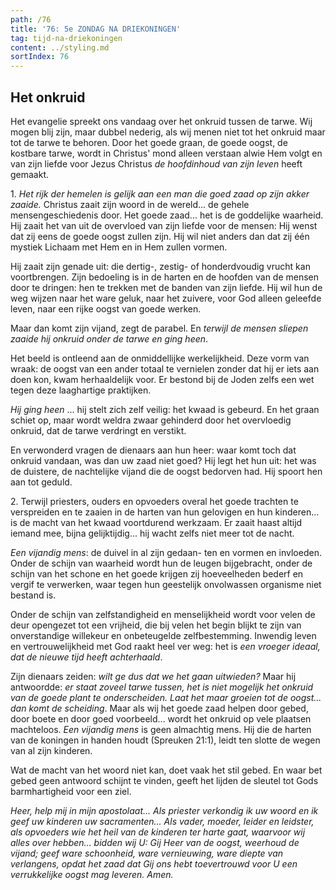 ```yaml
---
path: /76
title: '76: 5e ZONDAG NA DRIEKONINGEN'
tag: tijd-na-driekoningen
content: ../styling.md
sortIndex: 76
---
```


## Het onkruid

Het evangelie spreekt ons vandaag over het onkruid tussen de tarwe. Wij mogen blij zijn, maar dubbel nederig, als wij menen niet tot het onkruid maar tot de tarwe te behoren. Door het goede graan, de goede oogst, de kostbare tarwe, wordt in Christus' mond alleen verstaan alwie Hem volgt en van zijn liefde voor Jezus Christus _de hoofdinhoud van zijn leven_ heeft gemaakt.

1\. _Het rijk der hemelen is gelijk aan een man die goed zaad op zijn akker zaaide._ Christus zaait zijn woord in de wereld... de gehele mensengeschiedenis door. Het goede zaad... het is de goddelijke waarheid. Hij zaait het van uit de overvloed van zijn liefde voor de mensen: Hij wenst dat zij eens de goede oogst zullen zijn. Hij wil niet anders dan dat zij één mystiek Lichaam met Hem en in Hem zullen vormen.

Hij zaait zijn genade uit: die dertig-, zestig- of honderdvoudig vrucht kan voortbrengen. Zijn bedoeling is in de harten en de hoofden van de mensen door te dringen: hen te trekken met de banden van zijn liefde. Hij wil hun de weg wijzen naar het ware geluk, naar het zuivere, voor God alleen geleefde leven, naar een rijke oogst van goede werken.

Maar dan komt zijn vijand, zegt de parabel. En _terwijl de mensen sliepen zaaide hij onkruid onder de tarwe en ging heen_.

Het beeld is ontleend aan de onmiddellijke werkelijkheid. Deze vorm van wraak: de oogst van een ander totaal te vernielen zonder dat hij er iets aan doen kon, kwam herhaaldelijk voor. Er bestond bij de Joden zelfs een wet tegen deze laaghartige praktijken.

_Hij ging heen_ ... hij stelt zich zelf veilig: het kwaad is gebeurd. En het graan schiet op, maar wordt weldra zwaar gehinderd door het overvloedig onkruid, dat de tarwe verdringt en verstikt.

En verwonderd vragen de dienaars aan hun heer: waar komt toch dat onkruid vandaan, was dan uw zaad niet goed? Hij legt het hun uit: het was de duistere, de nachtelijke vijand die de oogst bedorven had. Hij spoort hen aan tot geduld.

2\. Terwijl priesters, ouders en opvoeders overal het goede trachten te verspreiden en te zaaien in de harten van hun gelovigen en hun kinderen... is de macht van het kwaad voortdurend werkzaam. Er zaait haast altijd iemand mee, bijna gelijktijdig... hij wacht zelfs niet meer tot de
nacht.

_Een vijandig mens_: de duivel in al zijn gedaan- ten en vormen en invloeden. Onder de schijn van waarheid wordt hun de leugen bijgebracht, onder de schijn van het schone en het goede krijgen zij hoeveelheden bederf en vergif te verwerken, waar tegen hun geestelijk onvolwassen organisme niet bestand is.

Onder de schijn van zelfstandigheid en menselijkheid wordt voor velen de deur opengezet tot een vrijheid, die bij velen het begin blijkt te zijn van onverstandige willekeur en onbeteugelde zelfbestemming. Inwendig leven en vertrouwelijkheid met God raakt heel ver weg: het is _een vroeger ideaal, dat de nieuwe tijd heeft achterhaald_.

Zijn dienaars zeiden: _wilt ge dus dat we het gaan uitwieden?_ Maar hij antwoordde: _er staat zoveel tarwe tussen, het is niet mogelijk het onkruid van de goede plant te onderscheiden. Laat het maar groeien tot de oogst... dan komt de scheiding_. Maar als wij het goede zaad helpen door gebed, door boete en door goed voorbeeld... wordt het onkruid op vele plaatsen machteloos. _Een vijandig mens_ is geen almachtig mens. Hij die de harten van de koningen in handen houdt (Spreuken 21:1), leidt ten slotte de wegen van al zijn kinderen.

Wat de macht van het woord niet kan, doet vaak het stil gebed. En waar bet gebed geen antwoord schijnt te vinden, geeft het lijden de sleutel tot Gods barmhartigheid voor een ziel.

_Heer, help mij in mijn apostolaat... Als priester verkondig ik uw woord en ik geef uw kinderen uw sacramenten... Als vader, moeder, leider en leidster, als opvoeders wie het heil van de kinderen ter harte gaat, waarvoor wij alles over hebben... bidden wij U: Gij Heer van de oogst, weerhoud de vijand; geef ware schoonheid, ware vernieuwing, ware diepte van verlangens, opdat het zaad dat Gij ons hebt toevertrouwd voor U een verrukkelijke oogst mag leveren. Amen._